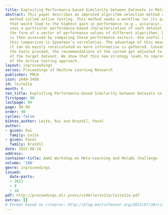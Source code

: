 ```yaml
---
title: Exploiting Performance-based Similarity between Datasets in Metalearning
abstract: This paper describes an improved algorithm selection method of a previous
  method called active testing. This method seeks a workflow (or its particular configuration)
  that would lead to the highest gain in performance (e.g., accuracy). The new version
  uses a particular performance-based characterization of each dataset, which is in
  the form of a vector of performance values of different algorithms. Dataset similarity
  is then assessed by comparing these performance vectors. One useful measure for
  this comparison is Spearman’s correlation. The advantage of this measure is that
  it can be easily recalculated as more information is gathered. Consequently, as
  the tests proceed, the recommendations of the system get adjusted to the characteristics
  of the target dataset. We show that this new strategy leads to improved results
  of the active testing approach.
layout: inproceedings
series: Proceedings of Machine Learning Research
publisher: PMLR
issn: 2640-3498
id: leite21a
month: 0
tex_title: Exploiting Performance-based Similarity between Datasets in Metalearning
firstpage: 90
lastpage: 99
page: 90-99
order: 90
cycles: false
bibtex_author: Leite, Rui and Brazdil, Pavel
author:
- given: Rui
  family: Leite
- given: Pavel
  family: Brazdil
date: 2021-08-18
address:
container-title: AAAI Workshop on Meta-Learning and MetaDL Challenge
volume: '140'
genre: inproceedings
issued:
  date-parts:
  - 2021
  - 8
  - 18
pdf: http://proceedings.mlr.press/v140/leite21a/leite21a.pdf
extras: []
# Format based on citeproc: http://blog.martinfenner.org/2013/07/30/citeproc-yaml-for-bibliographies/
---
```

